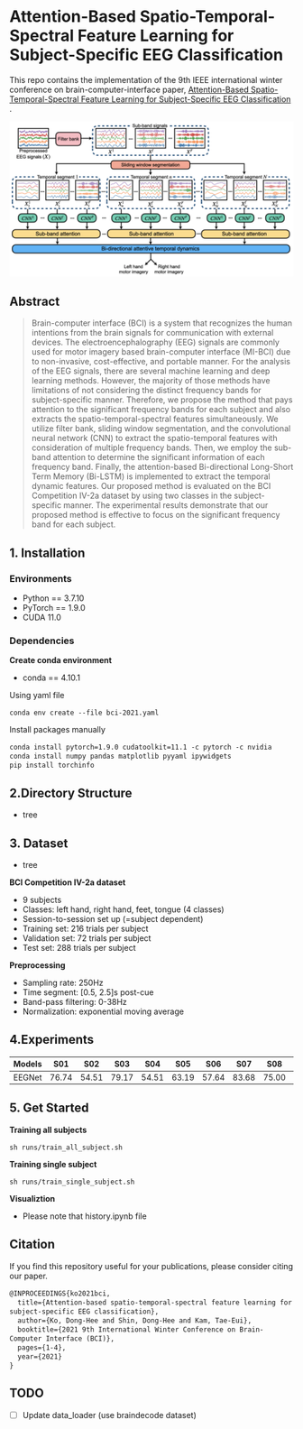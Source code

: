 # Attention-Based Spatio-Temporal-Spectral Feature Learning for Subject-Specific EEG Classification

This repo contains the implementation of the 9th IEEE international winter conference on brain-computer-interface
paper, [Attention-Based Spatio-Temporal-Spectral Feature Learning for Subject-Specific EEG Classification](https://ieeexplore.ieee.org/document/9385293)
.

![figure](figures/figure.png)

## Abstract

> Brain-computer interface (BCI) is a system that recognizes the human intentions from the brain signals for communication with external devices. The electroencephalography (EEG) signals are commonly used for motor imagery based brain-computer interface (MI-BCI) due to non-invasive, cost-effective, and portable manner. For the analysis of the EEG signals, there are several machine learning and deep learning methods. However, the majority of those methods have limitations of not considering the distinct frequency bands for subject-specific manner. Therefore, we propose the method that pays attention to the significant frequency bands for each subject and also extracts the spatio-temporal-spectral features simultaneously. We utilize filter bank, sliding window segmentation, and the convolutional neural network (CNN) to extract the spatio-temporal features with consideration of multiple frequency bands. Then, we employ the sub-band attention to determine the significant information of each frequency band. Finally, the attention-based Bi-directional Long-Short Term Memory (Bi-LSTM) is implemented to extract the temporal dynamic features. Our proposed method is evaluated on the BCI Competition IV-2a dataset by using two classes in the subject-specific manner. The experimental results demonstrate that our proposed method is effective to focus on the significant frequency band for each subject.

## 1. Installation

### Environments

- Python == 3.7.10
- PyTorch == 1.9.0
- CUDA 11.0

### Dependencies

**Create conda environment**

- conda == 4.10.1

Using yaml file

```shell
conda env create --file bci-2021.yaml
```

Install packages manually

```shell
conda install pytorch=1.9.0 cudatoolkit=11.1 -c pytorch -c nvidia
conda install numpy pandas matplotlib pyyaml ipywidgets
pip install torchinfo
```

## 2.Directory Structure

- tree

## 3. Dataset

- tree

**BCI Competition IV-2a dataset**
- 9 subjects
- Classes: left hand, right hand, feet, tongue (4 classes)
- Session-to-session set up (=subject dependent)
- Training set: 216 trials per subject
- Validation set: 72 trials per subject
- Test set: 288 trials per subject

**Preprocessing**
- Sampling rate: 250Hz
- Time segment: [0.5, 2.5]s post-cue
- Band-pass filtering: 0-38Hz
- Normalization: exponential moving average

## 4.Experiments
|Models|S01|S02|S03|S04|S05|S06|S07|S08|S09|Mean|
|:---:|:---:|:---:|:---:|:---:|:---:|:---:|:---:|:---:|:---:|:---:|
|EEGNet|76.74|54.51|79.17|54.51|63.19|57.64|83.68|75.00|68.40|68.09|

## 5. Get Started

**Training all subjects**

```shell
sh runs/train_all_subject.sh
```

**Training single subject**

```shell
sh runs/train_single_subject.sh
```

**Visualiztion**
- Please note that history.ipynb file

## Citation

If you find this repository useful for your publications, please consider citing our paper.

```
@INPROCEEDINGS{ko2021bci,
  title={Attention-based spatio-temporal-spectral feature learning for subject-specific EEG classification}, 
  author={Ko, Dong-Hee and Shin, Dong-Hee and Kam, Tae-Eui},
  booktitle={2021 9th International Winter Conference on Brain-Computer Interface (BCI)},
  pages={1-4},
  year={2021}
}
```

## TODO

- [ ] Update data_loader (use braindecode dataset)
